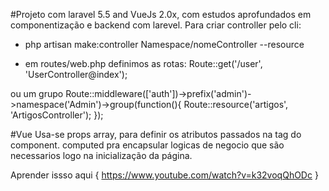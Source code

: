#Projeto com laravel 5.5 and VueJs 2.0x, com estudos aprofundados em componentização e backend com larevel.
Para criar controller pelo cli:
- php artisan make:controller Namespace/nomeController --resource  

- em routes/web.php definimos as rotas: 
Route::get('/user', 'UserController@index'); 

ou um grupo
Route::middleware(['auth'])->prefix('admin')->namespace('Admin')->group(function(){
    Route::resource('artigos', 'ArtigosController');
});

#Vue
Usa-se props array, para definir os atributos passados na tag do component.
computed pra encapsular logicas de negocio que são necessarios logo na inicialização da página.

Aprender issso aqui  { https://www.youtube.com/watch?v=k32voqQhODc }
